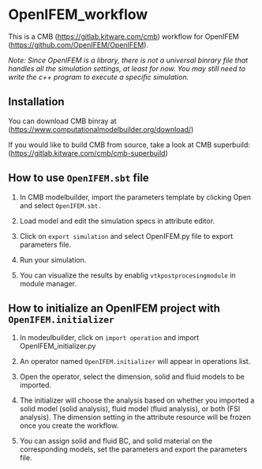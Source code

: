 # OpenIFEM_workflow

This is a CMB (https://gitlab.kitware.com/cmb) workflow for OpenIFEM (https://github.com/OpenIFEM/OpenIFEM).

*Note: Since OpenIFEM is a library, there is not a universal binrary file that handles all the simulation settings, at least for now. You may still need to write the c++ program to execute a specific simulation.*

## Installation

You can download CMB binray at (https://www.computationalmodelbuilder.org/download/)

If you would like to build CMB from source, take a look at CMB superbuild: (https://gitlab.kitware.com/cmb/cmb-superbuild)


## How to use `OpenIFEM.sbt` file

1. In CMB modelbuilder, import the parameters template by clicking Open and select `OpenIFEM.sbt.`

2. Load model and edit the simulation specs in attribute editor.

3. Click on `export simulation` and select OpenIFEM.py file to export parameters file.

4. Run your simulation.

5. You can visualize the results by enablig `vtkpostprocesingmodule` in module manager.

## How to initialize an OpenIFEM project with `OpenIFEM.initializer`

1. In modeulbuilder, click on `import operation` and import OpenIFEM_initializer.py

2. An operator named `OpenIFEM.initializer` will appear in operations list.

3. Open the operator, select the dimension, solid and fluid models to be imported.

4. The initializer will choose the analysis based on whether you imported a solid model (solid analysis), fluid model (fluid analysis), or both (FSI analysis). The dimension setting in the attribute resource will be frozen once you create the workflow.

5. You can assign solid and fluid BC, and solid material on the corresponding models, set the parameters and export the parameters file.
